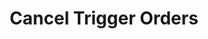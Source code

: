 ---
title: Cancel Trigger Orders
position_number: 2
type: post
description: /future/trade/v1/entrust/cancel-plan
remark: Content-Type = application/x-www-form-urlencoded && application/json
parameters:
    -
        name: entrustId
        type: integer
        mandatory: true
        default: N/A
        description: Trigger order ID
        ranges:
left_code_blocks:
    -
        code_block: "public void getKLine() {\r\n\tString text = HttpUtil.get(URL + \"/data/api/future/trade/v1/getKLine?market=btc_usdt&type=1min&since=0\");\r\n\tSystem.out.println(text);\r\n}"
        title: Java
        language: java
right_code_blocks:
    - code_block: |-
        {
          "error": {
            "code": "",
            "msg": ""
          },
          "msgInfo": "",
          "result": {},
          "returnCode": 0
        }
      title: Response
      language: json
---